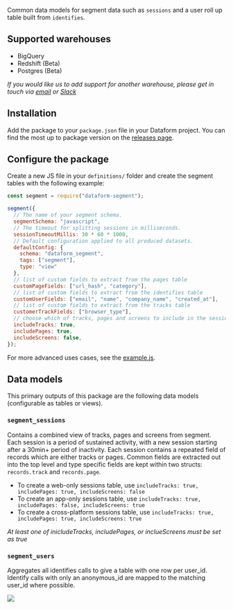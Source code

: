 Common data models for segment data such as `sessions` and a user roll up table built from `identifies`.

## Supported warehouses

- BigQuery
- Redshift (Beta)
- Postgres (Beta)

*If you would like us to add support for another warehouse, please get in touch via [email](mailto:team@dataform.co) or [Slack](https://slack.dataform.co/)*

## Installation

Add the package to your `package.json` file in your Dataform project. You can find the most up to package version on the [releases page](https://github.com/dataform-co/dataform-segment/releases).

## Configure the package

Create a new JS file in your `definitions/` folder and create the segment tables with the following example:

```js
const segment = require("dataform-segment");

segment({
  // The name of your segment schema.
  segmentSchema: "javascript",
  // The timeout for splitting sessions in milliseconds.
  sessionTimeoutMillis: 30 * 60 * 1000,
  // Default configuration applied to all produced datasets.
  defaultConfig: {
    schema: "dataform_segment",
    tags: ["segment"],
    type: "view"
  },
  // list of custom fields to extract from the pages table
  customPageFields: ["url_hash", "category"],
  // list of custom fields to extract from the identifies table
  customUserFields: ["email", "name", "company_name", "created_at"],
  // list of custom fields to extract from the tracks table
  customerTrackFields: ["browser_type"],
  // choose which of tracks, pages and screens to include in the sessionization model
  includeTracks: true,
  includePages: true,
  includeScreens: false,
});
```

For more advanced uses cases, see the [example.js](https://github.com/dataform-co/dataform-segment/blob/master/definitions/example.js).

## Data models

This primary outputs of this package are the following data models (configurable as tables or views).

### `segment_sessions`

Contains a combined view of tracks, pages and screens from segment. Each session is a period of sustained activity, with a new session starting after a 30min+ period of inactivity. Each session contains a repeated field of records which are either tracks or pages. Common fields are extracted out into the top level and type specific fields are kept within two structs: `records.track` and `records.page`.

 - To create a web-only sessions table, use `includeTracks: true, includePages: true, includeScreens: false`
 - To create an app-only sessions table, use `includeTracks: true, includePages: false, includeScreens: true`
 - To create a cross-platform sessions table, use `includeTracks: true, includePages: true, includeScreens: true`

_At least one of inicludeTracks, includePages, or inclueScreens must be set as true_

### `segment_users`

Aggregates all identifies calls to give a table with one row per user_id. Identify calls with only an anonymous_id are mapped to the matching user_id where possible.

![](https://dataform.sirv.com/dataform-segment-dag-4.png?profile=WebP)
